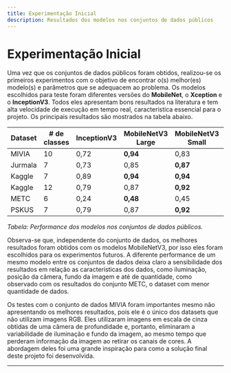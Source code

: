 ```yaml
---
title: Experimentação Inicial
description: Resultados dos modelos nos conjuntos de dados públicos
---
```

# Experimentação Inicial

Uma vez que os conjuntos de dados públicos foram obtidos, realizou-se os primeiros experimentos com o objetivo de encontrar o(s)
 melhor(es) modelo(s) e parâmetros que se adequacem ao problema. Os modelos escolhidos para teste foram diferentes versões do
 **MobileNet**, o **Xception** e o **InceptionV3**. Todos eles apresentam bons resultados na literatura e tem alta velocidade de execução
 em tempo real, caracteristica essencial para o projeto. Os principais resultados são mostrados na tabela abaixo.

| **Dataset** | # de classes | InceptionV3 | MobileNetV3 Large | MobileNetV3 Small | MobileNetV2 | Xception |
|-------------|--------------|-------------|-------------------|-------------------|-------------|----------|
| MIVIA       | 10           | 0,72        | **0,94**          | 0,83              | 0,81        | 0,72     |
| Jurmala     | 7            | 0,73        | 0,85              | **0,87**          | 0,85        | 0,71     |
| Kaggle      | 7            | 0,89        | **0,94**          | **0,94**          | 0,93        | 0,89     |
| Kaggle      | 12           | 0,79        | 0,87              | **0,92**          | 0,91        | 0,78     |
| METC        | 6            | 0,24        | **0,48**          | 0,45              | 0,38        | 0,31     |
| PSKUS       | 7            | 0,79        | 0,87              | **0,92**          | 0,91        | 0,78     |

_Tabela: Performance dos modelos nos conjuntos de dados públicos._

Observa-se que, independente do conjunto de dados, os melhores resultados foram obtidos com os modelos MobileNetV3, por isso eles foram escolhidos
 para os experimentos futuros. A diferente performance de um mesmo modelo entre os conjuntos de dados deixa claro a sensibilidade dos resultados em
 relação as características dos dados, como iluminação, posição da câmera,  fundo da imagem e até de quantidade, como observado com os resultados do
 conjunto METC, o dataset com menor quantidade de dados. 

Os testes com o conjunto de dados MIVIA foram importantes mesmo não apresentando os melhores resultados, pois ele é o único dos datasets que não utilizam
 imagens RGB. Eles utilizaram imagens em escala de cinza obtidas de uma câmera de profundidade e, portanto, eliminaram a variabilidade de iluminação e fundo
 da imagem, ao mesmo tempo que perderam informação da imagem ao retirar os canais de cores. A abordagem deles foi uma grande inspiração para como a solução
 final deste projeto foi desenvolvida.


---
[^greco2022deep]: GRECO, Antonio et al. A deep learning based system for handwashing procedure evaluation. Neural Computing and Applications, v. 35, n. 22, p. 15981-15996, 2023.
[^hochreiter1997long]: Hochreiter, Sepp, and Jürgen Schmidhuber. "Long short-term memory." Neural computation 9.8 (1997): 1735-1780.
[^cikel2021evaluation]: CIKEL, Kevin et al. Evaluation of a CNN+ LSTM system for the classification of hand-washing steps. In: XIX Conference of the Spanish Association for Artificial Intelligence (CAEPIA). 2021.
[^nagaraj2022real]: NAGARAJ, Akash et al. Real-time Action Recognition for Fine-Grained Actions and The Hand Wash Dataset. arXiv preprint arXiv:2210.07400, 2022.
[^elsts2022cnn]: ELSTS, Atis et al. CNN for Hand Washing Movement Classification: What Matters More-the Approach or the Dataset?. In: 2022 Eleventh International Conference on Image Processing Theory, Tools and Applications (IPTA). IEEE, 2022. p. 1-6.
[^kaggle]: Kaggle Dataset. "Sample: Hand Wash Dataset". Disponível em: [Kaggle](https://www.kaggle.com/datasets/realtimear/hand-wash-dataset).
